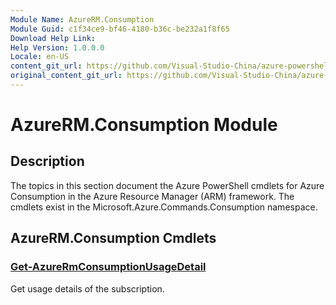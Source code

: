 ```yaml
---
Module Name: AzureRM.Consumption
Module Guid: c1f34ce9-bf46-4180-b36c-be232a1f8f65
Download Help Link:
Help Version: 1.0.0.0
Locale: en-US
content_git_url: https://github.com/Visual-Studio-China/azure-powershell/blob/preview/src/ResourceManager/Consumption/Commands.Consumption/help/AzureRM.Consumption.md
original_content_git_url: https://github.com/Visual-Studio-China/azure-powershell/blob/preview/src/ResourceManager/Consumption/Commands.Consumption/help/AzureRM.Consumption.md
---
```


# AzureRM.Consumption Module
## Description
The topics in this section document the Azure PowerShell cmdlets for Azure Consumption in the Azure Resource Manager (ARM) framework. The cmdlets exist in the Microsoft.Azure.Commands.Consumption namespace.

## AzureRM.Consumption Cmdlets
### [Get-AzureRmConsumptionUsageDetail](Get-AzureRmConsumptionUsageDetail.md)
Get usage details of the subscription.


